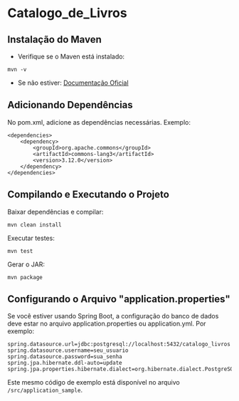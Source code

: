 # Catalogo_de_Livros
 
## Instalação do Maven

- Verifique se o Maven está instalado:
```
mvn -v
```
- Se não estiver: [Documentação Oficial](https://maven.apache.org/install.html)


## Adicionando Dependências
No pom.xml, adicione as dependências necessárias. Exemplo:
```
<dependencies>
    <dependency>
        <groupId>org.apache.commons</groupId>
        <artifactId>commons-lang3</artifactId>
        <version>3.12.0</version>
    </dependency>
</dependencies>
```

## Compilando e Executando o Projeto
Baixar dependências e compilar:
```
mvn clean install
```
Executar testes:
```
mvn test
```
Gerar o JAR:
```
mvn package
```

## Configurando o Arquivo "application.properties"
Se você estiver usando Spring Boot, a configuração do banco de dados deve estar no arquivo application.properties ou application.yml. Por exemplo:
```
spring.datasource.url=jdbc:postgresql://localhost:5432/catalogo_livros
spring.datasource.username=seu_usuario
spring.datasource.password=sua_senha
spring.jpa.hibernate.ddl-auto=update
spring.jpa.properties.hibernate.dialect=org.hibernate.dialect.PostgreSQLDialect
```
Este mesmo código de exemplo está disponível no arquivo ```/src/application_sample```.
